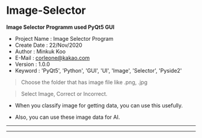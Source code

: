 # Image-Selector
**Image Selector Programm used PyQt5 GUI**


* Project Name : Image Selector Program
* Create Date : 22/Nov/2020
* Author : Minkuk Koo
* E-Mail : corleone@kakao.com
* Version : 1.0.0
* Keyword : 'PyQt5', 'Python', 'GUI', 'UI', 'Image', 'Selector', 'Pyside2'


> Choose the folder that has image file like .png, .jpg

> Select Image, Correct or Incorrect.


- When you classify image for getting data, you can use this usefully.

- Also, you can use these image data for AI.

----------------------------------------------------------------
----------------------------------------------------------------
